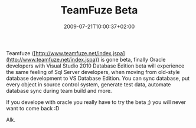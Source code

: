 ﻿---
title: "TeamFuze Beta"
description: ""
date: 2009-07-21T10:00:37+02:00
draft: false
tags: [VSDBEdition]
categories: [Tools and library]
---
Teamfuze ([http://www.teamfuze.net/index.jspa](http://www.teamfuze.net/index.jspa)) is gone beta, finally Oracle developers with Visual Studio 2010 Database Edition beta will experience the same feeling of Sql Server developers, when moving from old-style database development to VS Database Edition. You can sync database, put every object in source control system, generate test data, automate database sync during team build and more.

If you develope with oracle you really have to try the beta ;) you will never want to come back :D

Alk.
